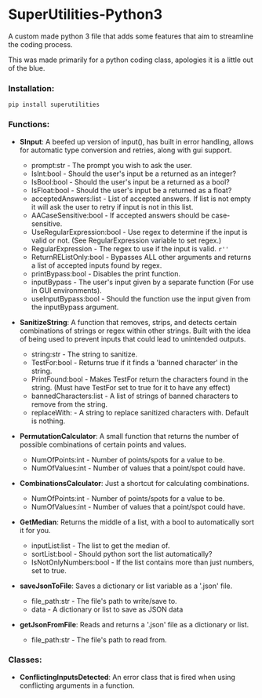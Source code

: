 # SuperUtilities-Python3
A custom made python 3 file that adds some features that aim to streamline the coding process.

This was made primarily for a python coding class, apologies it is a little out of the blue.

### Installation:
`pip install superutilities`

### Functions:

- **SInput**: A beefed up version of input(), has built in error handling, allows for automatic type conversion and retries, along with gui support.
  - prompt:str - The prompt you wish to ask the user.
  - IsInt:bool - Should the user's input be a returned as an integer?
  - IsBool:bool - Should the user's input be a returned as a bool?
  - IsFloat:bool - Should the user's input be a returned as a float?
  - acceptedAnswers:list - List of accepted answers. If list is not empty it will ask the user to retry if input is not in this list.
  - AACaseSensitive:bool - If accepted answers should be case-sensitive.
  - UseRegularExpression:bool - Use regex to determine if the input is valid or not. (See RegularExpression variable to set regex.)
  - RegularExpression - The regex to use if the input is valid. `r''`
  - ReturnREListOnly:bool - Bypasses ALL other arguments and returns a list of accepted inputs found by regex.
  - printBypass:bool - Disables the print function.
  - inputBypass - The user's input given by a separate function (For use in GUI environments).
  - useInputBypass:bool - Should the function use the input given from the inputBypass argument.
 

- **SanitizeString**: A function that removes, strips, and detects certain combinations of strings or regex within other strings. Built with the idea of being used to prevent inputs that could lead to unintended outputs.
  - string:str - The string to sanitize.
  - TestFor:bool - Returns true if it finds a 'banned character' in the string.
  - PrintFound:bool - Makes TestFor return the characters found in the string. (Must have TestFor set to true for it to have any effect)
  - bannedCharacters:list - A list of strings of banned characters to remove from the string.
  - replaceWith: - A string to replace sanitized characters with. Default is nothing.


- **PermutationCalculator**: A small function that returns the number of possible combinations of certain points and values.
  - NumOfPoints:int - Number of points/spots for a value to be.
  - NumOfValues:int - Number of values that a point/spot could have.
 

- **CombinationsCalculator**: Just a shortcut for calculating combinations.
  - NumOfPoints:int - Number of points/spots for a value to be.
  - NumOfValues:int - Number of values that a point/spot could have.


- **GetMedian**: Returns the middle of a list, with a bool to automatically sort it for you.
  - inputList:list - The list to get the median of.
  - sortList:bool - Should python sort the list automatically?
  - IsNotOnlyNumbers:bool - If the list contains more than just numbers, set to true.
 
 
- **saveJsonToFile**: Saves a dictionary or list variable as a '.json' file.
  - file_path:str - The file's path to write/save to.
  - data - A dictionary or list to save as JSON data
 

- **getJsonFromFile**: Reads and returns a '.json' file as a dictionary or list.
  - file_path:str - The file's path to read from.

### Classes:

- **ConflictingInputsDetected**: An error class that is fired when using conflicting arguments in a function.
